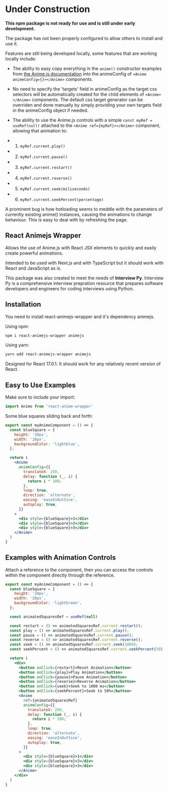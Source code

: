 # Under Construction

**This npm package is not ready for use and is still under early development.**

The package has not been properly configured to allow others to install and use it.

Features are still being developed locally, some features that are working locally include:

- The ability to easy copy everything in the `anime()` constructor examples from [the Anime.js documentation](https://animejs.com/documentation) into the animeConfig of `<Anime animeConfig={}></Anime>` components.

- No need to specify the 'targets' field in animeConfig as the target css selectors will be automatically created for the child elements of `<Anime></Anime>` components. The default css target generator can be overriden and done manually by simply providing your own targets field in the animeConfig object if needed.

- The ability to use the Anime.js controls with a simple `const myRef = useRef(null)` attached to the `<Anime ref={myRef}></Anime>` component, allowing that animation to:
- 1. `myRef.current.play()`
- 2. `myRef.current.pause()`
- 3. `myRef.current.restart()`
- 4. `myRef.current.reverse()`
- 5. `myRef.current.seek(miliseconds)`
- 6. `myRef.current.seekPercent(percentage)`

A prominent bug is how hotloading seems to meddle with the parameters of currently existing anime() instances, causing the animations to change behaviour. This is easy to deal with by refreshing the page.

## React Animejs Wrapper

Allows the use of Anime.js with React JSX elements to quickly and easily create powerful animations.

Intended to be used with Next.js and with TypeScript but it should work with React and JavaScript as is.

This package was also created to meet the needs of **Interview Py**. Interview Py is a comprehensive interview prepration resource that prepares software developers and engineers for coding interviews using Python.

## Installation

You need to install react-animejs-wrapper and it's dependency animejs.

Using npm:

```sh
npm i react-animejs-wrapper animejs
```

Using yarn:

```sh
yarn add react-animejs-wrapper animejs
```

Designed for React 17.0.1. It should work for any relatively recent version of React.

## Easy to Use Examples

Make sure to include your import:

```jsx
import Anime from 'react-anime-wrapper'
```

Some blue squares sliding back and forth:

```jsx
export const myAnimeComponent = () => {
  const blueSquare = {
    height: '20px',
    width: '20px',
    backgroundColor: 'lightblue',
  };

  return (
    <Anime
      animeConfig={{
        translateX: 250,
        delay: function (_, i) {
          return i * 100;
        },
        loop: true,
        direction: 'alternate',
        easing: 'easeInOutSine',
        autoplay: true,
      }}
    >
      <div style={blueSquare}>1</div>
      <div style={blueSquare}>2</div>
      <div style={blueSquare}>3</div>
    </Anime>
  )
}
```

## Examples with Animation Controls

Attach a reference to the <Anime></Anime> component, then you can access the controls within the component directly through the reference.

```jsx
export const myAnimeComponent = () => {
  const blueSquare = {
    height: '20px',
    width: '20px',
    backgroundColor: 'lightGreen',
  };

  const animatedSquaresRef = useRef(null)

  const restart = () => animatedSquaresRef.current.restart();
  const play = () => animatedSquaresRef.current.play();
  const pause = () => animatedSquaresRef.current.pause();
  const reverse = () => animatedSquaresRef.current.reverse();
  const seek = () => animatedSquaresRef.current.seek(1000);
  const seekPercent = () => animatedSquaresRef.current.seekPercent(50);

  return (
    <div>
      <button onClick={restart}>Reset Animation</button>
      <button onClick={play}>Play Animation</button>
      <button onClick={pause}>Pause Animation</button>
      <button onClick={reverse}>Reverse Animation</button>
      <button onClick={seek}>Seek to 1000 ms</button>
      <button onClick={seekPercent}>Seek to 50%</button>
      <Anime
        ref={animatedSquaresRef}
        animeConfig={{
          translateX: 250,
          delay: function (_, i) {
            return i * 100;
          },
          loop: true,
          direction: 'alternate',
          easing: 'easeInOutSine',
          autoplay: true,
        }}
      >
        <div style={blueSquare}>1</div>
        <div style={blueSquare}>2</div>
        <div style={blueSquare}>3</div>
      </Anime>
    </div>
  )
}

```
